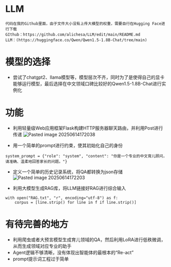 # LLM

```
代码在我的Github里面，由于文件大小没有上传大模型的权重，需要自行在Hugging Face进行下载
GIthub：https://github.com/alichesa/LLM/edit/main/README.md
LLM：(https://huggingface.co/Qwen/Qwen1.5-1.8B-Chat/tree/main)
```

# 模型的选择
 - 尝试了chatgpt2、llama模型等，模型层次不齐，同时为了是使得自己的显卡能够运行模型，最后选择在中文领域口碑比较好的Qwen1.5-1.8B-Chat进行实例化


# 功能
- 利用轻量级Web应用框架Flask构建HTTP服务器聊天路由，并利用Post进行传递
![Pasted image 20250614172038](https://github.com/user-attachments/assets/e55f34ed-3718-48dd-92f7-ab0327f6621a)


- 用一个简单的prompt进行约束，使其初始化自己的身份
```
system_prompt = {"role": "system", "content": "你是一个专业的中文育儿顾问，请准确、温柔地回答家长的问题。"}
```

- 定义一个简单的历史记录系统，将QA都转换为json存储
![Pasted image 20250614172203](https://github.com/user-attachments/assets/fbad3dfb-8318-4f9e-8a3a-a6bc54d2c9f2)

- 利用大模型生成RAG库，将LLM链接好RAG进行综合输入
```
with open("RAG.txt", "r", encoding="utf-8") as f:  
    corpus = [line.strip() for line in f if line.strip()]
```

# 有待完善的地方
- 利用爬虫或者大预言模型生成育儿领域的QA，然后利用LoRA进行低秩微调，从而生成领域对应专业的助手
- Agent逻辑不够清晰，没有体现出智能体的最根本的“Re-act”
- prompt提示词工程过于简单
